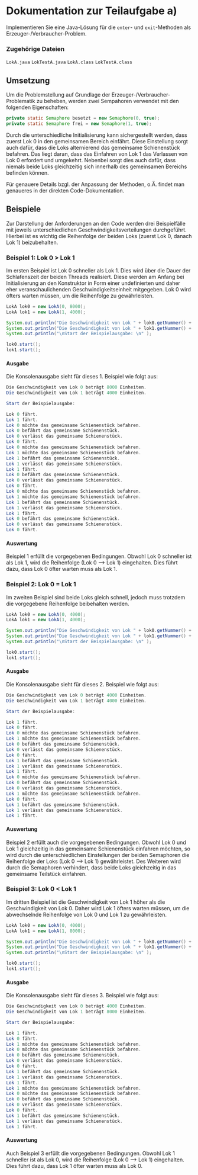 # Dokumentation zur Teilaufgabe a)
Implementieren Sie eine Java-Lösung für die `enter`- und `exit`-Methoden als Erzeuger-/Verbraucher-Problem.

### Zugehörige Dateien
`LokA.java` `LokTestA.java` `LokA.class` `LokTestA.class`

## Umsetzung
Um die Problemstellung auf Grundlage der Erzeuger-/Verbraucher-Problematik zu beheben, werden zwei Sempahoren verwendet 
mit den folgenden Eigenschaften:
```java
private static Semaphore besetzt = new Semaphore(0, true);
private static Semaphore frei = new Semaphore(1, true);
```

Durch die unterschiedliche Initialisierung kann sichergestellt werden, dass zuerst Lok 0 in den gemeinsamen Bereich 
einfährt. Diese Einstellung sorgt auch dafür, dass die Loks alternierend das gemeinsame Schienenstück befahren. Das 
liegt daran, dass das Einfahren von Lok 1 das Verlassen von Lok 0 erfordert und umgekehrt. Nebenbei sorgt dies auch 
dafür, dass niemals beide Loks gleichzeitig sich innerhalb des gemeinsamen Bereichs befinden können.

Für genauere Details bzgl. der Anpassung der Methoden, o.Ä. findet man genaueres in der direkten Code-Dokumentation.

## Beispiele
Zur Darstellung der Anforderungen an den Code werden drei Beispielfälle mit jeweils unterschiedlichen 
Geschwindigkeitsverteilungen durchgeführt. Hierbei ist es wichtig die Reihenfolge der beiden Loks (zuerst Lok 0, danach 
Lok 1) beizubehalten.

### Beispiel 1: Lok 0 > Lok 1
Im ersten Beispiel ist Lok 0 schneller als Lok 1. Dies wird über die Dauer der Schlafenszeit der beiden Threads
realisiert. Diese werden am Anfang bei Initialisierung an den Konstruktor in Form einer undefinierten und daher eher
veranschaulichenden Geschwindigkeitseinheit mitgegeben. Lok 0 wird öfters warten müssen, um die Reihenfolge zu
gewährleisten.

```java
LokA lok0 = new LokA(0, 8000);
LokA lok1 = new LokA(1, 4000);

System.out.println("Die Geschwindigkeit von Lok " + lok0.getNummer() + " beträgt " + lok0.getGeschwindigkeit() + " Einheiten.");
System.out.println("Die Geschwindigkeit von Lok " + lok1.getNummer() + " beträgt " + lok1.getGeschwindigkeit() + " Einheiten.");
System.out.println("\nStart der Beispielausgabe: \n" );

lok0.start();
lok1.start();
```

#### Ausgabe
Die Konsolenausgabe sieht für dieses 1. Beispiel wie folgt aus:

```java
Die Geschwindigkeit von Lok 0 beträgt 8000 Einheiten.
Die Geschwindigkeit von Lok 1 beträgt 4000 Einheiten.

Start der Beispielausgabe: 

Lok 0 fährt.
Lok 1 fährt.
Lok 0 möchte das gemeinsame Schienenstück befahren.
Lok 0 befährt das gemeinsame Schienenstück.
Lok 0 verlässt das gemeinsame Schienenstück.
Lok 0 fährt.
Lok 0 möchte das gemeinsame Schienenstück befahren.
Lok 1 möchte das gemeinsame Schienenstück befahren.
Lok 1 befährt das gemeinsame Schienenstück.
Lok 1 verlässt das gemeinsame Schienenstück.
Lok 1 fährt.
Lok 0 befährt das gemeinsame Schienenstück.
Lok 0 verlässt das gemeinsame Schienenstück.
Lok 0 fährt.
Lok 0 möchte das gemeinsame Schienenstück befahren.
Lok 1 möchte das gemeinsame Schienenstück befahren.
Lok 1 befährt das gemeinsame Schienenstück.
Lok 1 verlässt das gemeinsame Schienenstück.
Lok 1 fährt.
Lok 0 befährt das gemeinsame Schienenstück.
Lok 0 verlässt das gemeinsame Schienenstück.
Lok 0 fährt.
```

#### Auswertung
Beispiel 1 erfüllt die vorgegebenen Bedingungen. Obwohl Lok 0 schneller ist als Lok 1, wird die Reihenfolge (Lok 0
--> Lok 1) eingehalten. Dies führt dazu, dass Lok 0 öfter warten muss als Lok 1.

### Beispiel 2: Lok 0 = Lok 1
Im zweiten Beispiel sind beide Loks gleich schnell, jedoch muss trotzdem die vorgegebene Reihenfolge beibehalten werden.

```java
LokA lok0 = new LokA(0, 4000);
LokA lok1 = new LokA(1, 4000);

System.out.println("Die Geschwindigkeit von Lok " + lok0.getNummer() + " beträgt " + lok0.getGeschwindigkeit() + " Einheiten.");
System.out.println("Die Geschwindigkeit von Lok " + lok1.getNummer() + " beträgt " + lok1.getGeschwindigkeit() + " Einheiten.");
System.out.println("\nStart der Beispielausgabe: \n" );

lok0.start();
lok1.start();
```

#### Ausgabe
Die Konsolenausgabe sieht für dieses 2. Beispiel wie folgt aus:

```java
Die Geschwindigkeit von Lok 0 beträgt 4000 Einheiten.
Die Geschwindigkeit von Lok 1 beträgt 4000 Einheiten.

Start der Beispielausgabe: 

Lok 1 fährt.
Lok 0 fährt.
Lok 0 möchte das gemeinsame Schienenstück befahren.
Lok 1 möchte das gemeinsame Schienenstück befahren.
Lok 0 befährt das gemeinsame Schienenstück.
Lok 0 verlässt das gemeinsame Schienenstück.
Lok 0 fährt.
Lok 1 befährt das gemeinsame Schienenstück.
Lok 1 verlässt das gemeinsame Schienenstück.
Lok 1 fährt.
Lok 0 möchte das gemeinsame Schienenstück befahren.
Lok 0 befährt das gemeinsame Schienenstück.
Lok 0 verlässt das gemeinsame Schienenstück.
Lok 1 möchte das gemeinsame Schienenstück befahren.
Lok 0 fährt.
Lok 1 befährt das gemeinsame Schienenstück.
Lok 1 verlässt das gemeinsame Schienenstück.
Lok 1 fährt.
```

#### Auswertung
Beispiel 2 erfüllt auch die vorgegebenen Bedingungen. Obwohl Lok 0 und Lok 1 gleichzeitig in das gemeinsame 
Schienenstück einfahren möchten, so wird durch die unterschiedlichen Einstellungen der beiden Semaphoren die Reihenfolge 
der Loks (Lok 0 --> Lok 1) gewährleistet. Des Weiteren wird durch die Semaphoren verhindert, dass beide Loks 
gleichzeitig in das gemeinsame Teilstück einfahren.

### Beispiel 3: Lok 0 < Lok 1
Im dritten Beispiel ist die Geschwindigkeit von Lok 1 höher als die Geschwindigkeit von Lok 0. Daher wird Lok 1 
öfters warten müssen, um die abwechselnde Reihenfolge von Lok 0 und Lok 1 zu gewährleisten.

```java
LokA lok0 = new LokA(0, 4000);
LokA lok1 = new LokA(1, 8000);

System.out.println("Die Geschwindigkeit von Lok " + lok0.getNummer() + " beträgt " + lok0.getGeschwindigkeit() + " Einheiten.");
System.out.println("Die Geschwindigkeit von Lok " + lok1.getNummer() + " beträgt " + lok1.getGeschwindigkeit() + " Einheiten.");
System.out.println("\nStart der Beispielausgabe: \n" );

lok0.start();
lok1.start();
```

#### Ausgabe
Die Konsolenausgabe sieht für dieses 3. Beispiel wie folgt aus:

```java
Die Geschwindigkeit von Lok 0 beträgt 4000 Einheiten.
Die Geschwindigkeit von Lok 1 beträgt 8000 Einheiten.

Start der Beispielausgabe: 

Lok 1 fährt.
Lok 0 fährt.
Lok 1 möchte das gemeinsame Schienenstück befahren.
Lok 0 möchte das gemeinsame Schienenstück befahren.
Lok 0 befährt das gemeinsame Schienenstück.
Lok 0 verlässt das gemeinsame Schienenstück.
Lok 0 fährt.
Lok 1 befährt das gemeinsame Schienenstück.
Lok 1 verlässt das gemeinsame Schienenstück.
Lok 1 fährt.
Lok 1 möchte das gemeinsame Schienenstück befahren.
Lok 0 möchte das gemeinsame Schienenstück befahren.
Lok 0 befährt das gemeinsame Schienenstück.
Lok 0 verlässt das gemeinsame Schienenstück.
Lok 0 fährt.
Lok 1 befährt das gemeinsame Schienenstück.
Lok 1 verlässt das gemeinsame Schienenstück.
Lok 1 fährt.
```

#### Auswertung
Auch Beispiel 3 erfüllt die vorgegebenen Bedingungen. Obwohl Lok 1 schneller ist als Lok 0, wird die Reihenfolge (Lok 0 
--> Lok 1) eingehalten. Dies führt dazu, dass Lok 1 öfter warten muss als Lok 0.